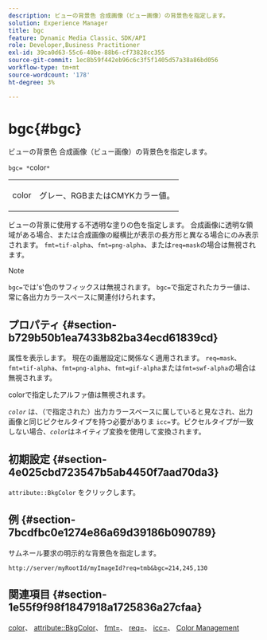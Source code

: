 ```yaml
---
description: ビューの背景色 合成画像（ビュー画像）の背景色を指定します。
solution: Experience Manager
title: bgc
feature: Dynamic Media Classic、SDK/API
role: Developer,Business Practitioner
exl-id: 39ca0d63-55c6-40be-88b6-cf73828cc355
source-git-commit: 1ec8b59f442eb96c6c3f5f1405d57a38a86bd056
workflow-type: tm+mt
source-wordcount: '178'
ht-degree: 3%

---
```


# bgc{#bgc}

ビューの背景色 合成画像（ビュー画像）の背景色を指定します。

`bgc= *`color`*`

<table id="simpletable_998CF426296945FEA48D19E33B71A17E"> 
 <tr class="strow"> 
  <td class="stentry"> <p><span class="codeph"> <span class="varname"> color</span></span> </p> </td> 
  <td class="stentry"> <p>グレー、RGBまたはCMYKカラー値。 </p></td> 
 </tr> 
</table>

ビューの背景に使用する不透明な塗りの色を指定します。 合成画像に透明な領域がある場合、または合成画像の縦横比が表示の長方形と異なる場合にのみ表示されます。 `fmt=tif-alpha`、`fmt=png-alpha`、または`req=mask`の場合は無視されます。

>[!NOTE]
>
>`bgc=`では&#39;s&#39;色のサフィックスは無視されます。 `bgc=`で指定されたカラー値は、常に各出力カラースペースに関連付けられます。

## プロパティ {#section-b729b50b1ea7433b82ba34ecd61839cd}

属性を表示します。 現在の画層設定に関係なく適用されます。 `req=mask`、`fmt=tif-alpha`、`fmt=png-alpha`、`fmt=gif-alpha`または`fmt=swf-alpha`の場合は無視されます。

colorで指定したアルファ値は無視されます。

*`color`* は、（で指定された）出力カラースペースに属していると見なされ、出力画像と同じピクセルタイプを持つ必要がありま `icc=`す。ピクセルタイプが一致しない場合、*`color`*&#x200B;はネイティブ変換を使用して変換されます。

## 初期設定 {#section-4e025cbd723547b5ab4450f7aad70da3}

`attribute::BkgColor` をクリックします。

## 例 {#section-7bcdfbc0e1274e86a69d39186b090789}

サムネール要求の明示的な背景色を指定します。

`http://server/myRootId/myImageId?req=tmb&bgc=214,245,130`

## 関連項目 {#section-1e55f9f98f1847918a1725836a27cfaa}

[color](../../../../../is-api/http-ref/image-serving-api-ref/c-http-protocol-reference/c-data-types/r-is-http-color.md#reference-0fdb264a3aed4bd78451bb55311f6e93)、 [attribute::BkgColor](../../../../../is-api/image-catalog/image-serving-api-ref/c-image-catalog-reference/c-attributes-reference/r-bkgcolor.md#reference-ed53106ee50442d7a2dd3e1f60e6f0f8)、 [fmt=](../../../../../is-api/http-ref/image-serving-api-ref/c-http-protocol-reference/c-command-reference/r-is-http-fmt.md#reference-cdf10043423b45ba9fe15157fb3ae37a)、 [req=](../../../../../is-api/http-ref/image-serving-api-ref/c-http-protocol-reference/c-command-reference/r-req/r-req.md#reference-907cdb4a97034db7ad94695f25552e76)、 [icc=](../../../../../is-api/http-ref/image-serving-api-ref/c-http-protocol-reference/c-command-reference/r-icc.md#reference-182b5679e21e4df3b4d330535a5a7517)、 [Color Management](../../../../../is-api/http-ref/image-serving-api-ref/c-http-protocol-reference/c-syntax-and-features/r-color-management.md#reference-c7e4a72d589145189f7e4bcb6b4544d7)
